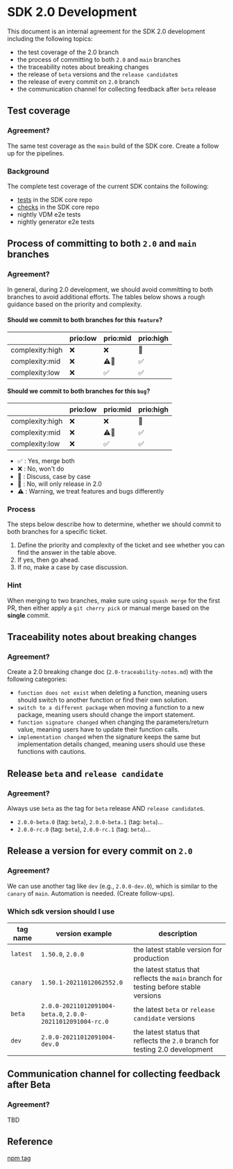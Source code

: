 # SDK 2.0 Development

This document is an internal agreement for the SDK 2.0 development including the following topics:

- the test coverage of the 2.0 branch
- the process of committing to both `2.0` and `main` branches
- the traceability notes about breaking changes
- the release of `beta` versions and the `release candidate`s
- the release of every commit on `2.0` branch
- the communication channel for collecting feedback after `beta` release

## Test coverage

### Agreement?

The same test coverage as the `main` build of the SDK core.
Create a follow up for the pipelines.

### Background

The complete test coverage of the current SDK contains the following:

- [tests](https://github.com/SAP/cloud-sdk-js/blob/main/.github/workflows/build.yml#L12) in the SDK core repo
- [checks](https://github.com/SAP/cloud-sdk-js/blob/main/.github/workflows/build.yml#L38) in the SDK core repo
- nightly VDM e2e tests
- nightly generator e2e tests

## Process of committing to both `2.0` and `main` branches

### Agreement?

In general, during 2.0 development, we should avoid committing to both branches to avoid additional efforts.
The tables below shows a rough guidance based on the priority and complexity.

#### Should we commit to both branches for this `feature`?

|                 | prio:low | prio:mid                  | prio:high          |
| --------------- | -------- | ------------------------- | ------------------ |
| complexity:high | :x:      | :x:                       | :speech_balloon:   |
| complexity:mid  | :x:      | :warning::speech_balloon: | :white_check_mark: |
| complexity:low  | :x:      | :white_check_mark:        | :white_check_mark: |

#### Should we commit to both branches for this `bug`?

|                 | prio:low | prio:mid                | prio:high          |
| --------------- | -------- | ----------------------- | ------------------ |
| complexity:high | :x:      | :x:                     | :speech_balloon:   |
| complexity:mid  | :x:      | :warning::construction: | :white_check_mark: |
| complexity:low  | :x:      | :white_check_mark:      | :white_check_mark: |

- :white_check_mark: : Yes, merge both
- :x: : No, won't do
- :speech_balloon: : Discuss, case by case
- :construction: : No, will only release in 2.0
- :warning: : Warning, we treat features and bugs differently

### Process

The steps below describe how to determine, whether we should commit to both branches for a specific ticket.

1. Define the priority and complexity of the ticket and see whether you can find the answer in the table above.
1. If yes, then go ahead.
1. If no, make a case by case discussion.

### Hint

When merging to two branches, make sure using `squash merge` for the first PR, then either apply a `git cherry pick` or manual merge based on the **single** commit.

## Traceability notes about breaking changes

### Agreement?

Create a 2.0 breaking change doc (`2.0-traceability-notes.md`) with the following categories:

- `function does not exist` when deleting a function, meaning users should switch to another function or find their own solution.
- `switch to a different package` when moving a function to a new package, meaning users should change the import statement.
- `function signature changed` when changing the parameters/return value, meaning users have to update their function calls.
- `implementation changed` when the signature keeps the same but implementation details changed, meaning users should use these functions with cautions.

## Release `beta` and `release candidate`

### Agreement?

Always use `beta` as the tag for `beta` release AND `release candidate`s.

- `2.0.0-beta.0` (tag: `beta`), `2.0.0-beta.1` (tag: `beta`)...
- `2.0.0-rc.0` (tag: `beta`), `2.0.0-rc.1` (tag: `beta`)...

## Release a version for every commit on `2.0`

### Agreement?

We can use another tag like `dev` (e.g., `2.0.0-dev.0`), which is similar to the `canary` of `main`.
Automation is needed. (Create follow-ups).

### Which sdk version should I use

| tag name | version example                                            | description                                                                          |
| -------- | ---------------------------------------------------------- | ------------------------------------------------------------------------------------ |
| `latest` | `1.50.0`, `2.0.0`                                          | the latest stable version for production                                             |
| `canary` | `1.50.1-20211012062552.0`                                  | the latest status that reflects the `main` branch for testing before stable versions |
| `beta`   | `2.0.0-20211012091004-beta.0`, `2.0.0-20211012091004-rc.0` | the latest `beta` or `release candidate` versions                                    |
| `dev`    | `2.0.0-20211012091004-dev.0`                               | the latest status that reflects the `2.0` branch for testing 2.0 development         |

## Communication channel for collecting feedback after Beta

### Agreement?

TBD

## Reference

[npm tag](https://docs.npmjs.com/cli/v7/commands/npm-dist-tag#purpose)
